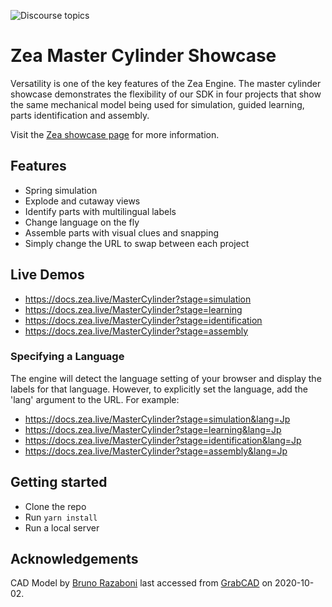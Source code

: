 ![Discourse topics](https://img.shields.io/discourse/topics?color=f9ce03&label=Community&logo=Zea&logoColor=2d2d2d&server=https%3A%2F%2Fcommunity.zea.live%2F)

# Zea Master Cylinder Showcase
Versatility is one of the key features of the Zea Engine. The master cylinder showcase demonstrates the flexibility of our SDK in four projects that show the same mechanical model being used for simulation, guided learning, parts identification and assembly.

Visit the [Zea showcase page](https://blog.zea.live/en/showcase/master-cylinder) for more information.

## Features
- Spring simulation
- Explode and cutaway views
- Identify parts with multilingual labels
- Change language on the fly
- Assemble parts with visual clues and snapping
- Simply change the URL to swap between each project

## Live Demos

- https://docs.zea.live/MasterCylinder?stage=simulation
- https://docs.zea.live/MasterCylinder?stage=learning
- https://docs.zea.live/MasterCylinder?stage=identification
- https://docs.zea.live/MasterCylinder?stage=assembly

### Specifying a Language

The engine will detect the language setting of your browser and display the labels for that language. However, to explicitly set the language, add the 'lang' argument to the URL. For example:

- https://docs.zea.live/MasterCylinder?stage=simulation&lang=Jp
- https://docs.zea.live/MasterCylinder?stage=learning&lang=Jp
- https://docs.zea.live/MasterCylinder?stage=identification&lang=Jp
- https://docs.zea.live/MasterCylinder?stage=assembly&lang=Jp

## Getting started

- Clone the repo
- Run `yarn install`
- Run a local server

## Acknowledgements
CAD Model by [Bruno Razaboni](https://grabcad.com/bruno.razaboni-1) last accessed from [GrabCAD](https://grabcad.com/library/brake-components-1) on 2020-10-02.

